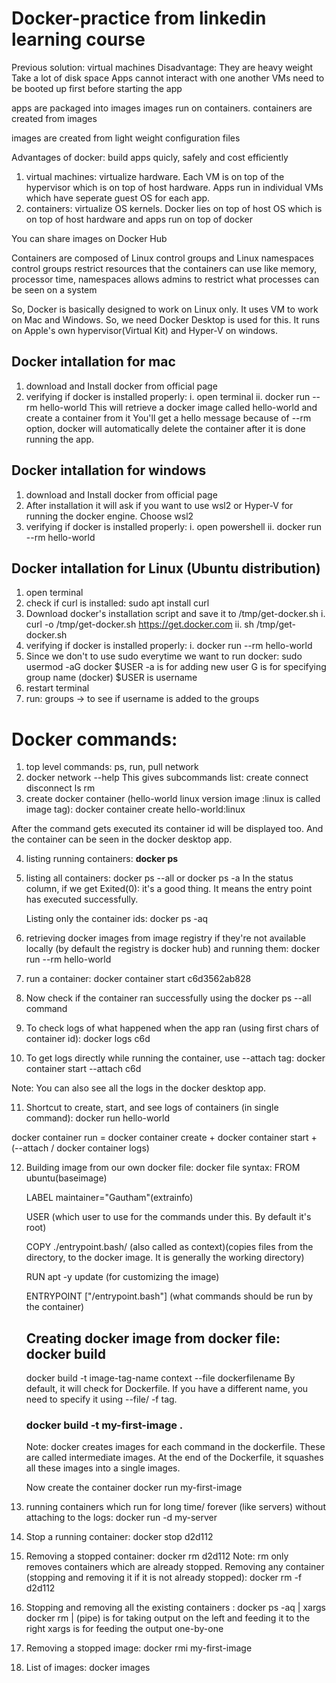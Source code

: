 # Docker-practice from linkedin learning course

Previous solution: virtual machines
Disadvantage:
They are heavy weight
Take a lot of disk space
Apps cannot interact with one another
VMs need to be booted up first before starting the app

apps are packaged into images
images run on containers. containers are created from images

images are created from light weight configuration files

Advantages of docker:
build apps quicly, safely and cost efficiently

1. virtual machines:
   virtualize hardware. Each VM is on top of the hypervisor which is on top of host hardware. Apps run in individual VMs which have seperate guest OS for each app.
2. containers:
   virtualize OS kernels. Docker lies on top of host OS which is on top of host hardware and apps run on top of docker

You can share images on Docker Hub

Containers are composed of Linux control groups and Linux namespaces
control groups restrict resources that the containers can use like memory, processor time,
namespaces allows admins to restrict what processes can be seen on a system

So, Docker is basically designed to work on Linux only. It uses VM to work on Mac and Windows.
So, we need Docker Desktop is used for this. It runs on Apple's own hypervisor(Virtual Kit) and Hyper-V on windows.

## Docker intallation for mac

1. download and Install docker from official page
2. verifying if docker is installed properly:
   i. open terminal
   ii. docker run --rm hello-world
   This will retrieve a docker image called hello-world and create a container from it
   You'll get a hello message
   because of --rm option, docker will automatically delete the container after it is done running the app.

## Docker intallation for windows

1. download and Install docker from official page
2. After installation it will ask if you want to use wsl2 or Hyper-V for running the docker engine. Choose wsl2
3. verifying if docker is installed properly:
   i. open powershell
   ii. docker run --rm hello-world

## Docker intallation for Linux (Ubuntu distribution)

1. open terminal
2. check if curl is installed: sudo apt install curl
3. Download docker's installation script and save it to /tmp/get-docker.sh
   i. curl -o /tmp/get-docker.sh https://get.docker.com
   ii. sh /tmp/get-docker.sh
4. verifying if docker is installed properly:
   i. docker run --rm hello-world
5. Since we don't to use sudo everytime we want to run docker:
   sudo usermod -aG docker $USER
   -a is for adding new user
   G is for specifying group name (docker)
   $USER is username
6. restart terminal
7. run:
   groups -> to see if username is added to the groups

# Docker commands:

1. top level commands: ps, run, pull network
2. docker network --help
   This gives subcommands list:
   create
   connect
   disconnect
   ls
   rm
3. create docker container (hello-world linux version image :linux is called image tag): docker container create hello-world:linux

After the command gets executed its container id will be displayed too. And the container can be seen in the docker desktop app.

4. listing running containers: **docker ps**
5. listing all containers: docker ps --all or docker ps -a
   In the status column, if we get Exited(0): it's a good thing. It means the entry point has executed successfully.

   Listing only the container ids: docker ps -aq

6. retrieving docker images from image registry if they're not available locally (by default the registry is docker hub) and running them: docker run --rm hello-world
7. run a container: docker container start c6d3562ab828
8. Now check if the container ran successfully using the docker ps --all command
9. To check logs of what happened when the app ran (using first chars of container id): docker logs c6d
10. To get logs directly while running the container, use --attach tag: docker container start --attach c6d

Note: You can also see all the logs in the docker desktop app.

11. Shortcut to create, start, and see logs of containers (in single command): docker run hello-world

docker container run = docker container create + docker container start + (--attach / docker container logs)

12. Building image from our own docker file:
    docker file syntax:
    FROM ubuntu(baseimage)

    LABEL maintainer="Gautham"(extrainfo)

    USER (which user to use for the commands under this. By default it's root)

    COPY ./entrypoint.bash/ (also called as context)(copies files from the directory, to the docker image. It is generally the working directory)

    RUN apt -y update (for customizing the image)

    ENTRYPOINT ["/entrypoint.bash"] (what commands should be run by the container)

    ## Creating docker image from docker file: docker build

    docker build -t image-tag-name context --file dockerfilename
    By default, it will check for Dockerfile. If you have a different name, you need to specify it using --file/ -f tag.

    ### docker build -t my-first-image .

    Note: docker creates images for each command in the dockerfile. These are called intermediate images. At the end of the Dockerfile, it squashes all these images into a single images.

    Now create the container
    docker run my-first-image

13. running containers which run for long time/ forever (like servers) without attaching to the logs: docker run -d my-server
14. Stop a running container: docker stop d2d112
15. Removing a stopped container: docker rm d2d112
    Note: rm only removes containers which are already stopped.
    Removing any container (stopping and removing it if it is not already stopped): docker rm -f d2d112
16. Stopping and removing all the existing containers : docker ps -aq | xargs docker rm
    | (pipe) is for taking output on the left and feeding it to the right
    xargs is for feeding the output one-by-one
17. Removing a stopped image: docker rmi my-first-image
18. List of images: docker images
